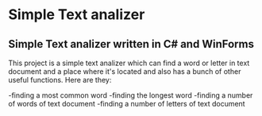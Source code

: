 # Simple Text analizer
## Simple Text analizer written in C# and WinForms
This project is a simple text analizer which can find a word or letter in text document and a place where it's located and also has a bunch of other useful functions. Here are they:


-finding a most common word
-finding the longest word
-finding a number of words of text document
-finding a number of letters of text document

